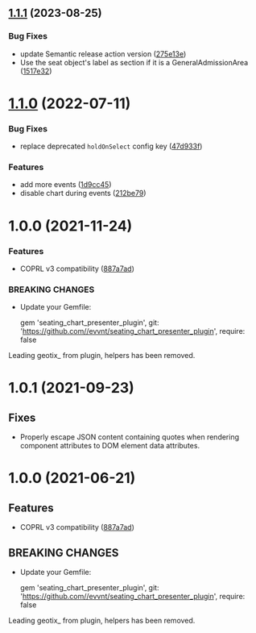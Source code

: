 ## [1.1.1](https://github.com/evvnt/seating_chart_presenter_plugin/compare/v1.1.0...v1.1.1) (2023-08-25)


### Bug Fixes

* update Semantic release action version ([275e13e](https://github.com/evvnt/seating_chart_presenter_plugin/commit/275e13ed1762227307a2d1c5472d9743a5938fc2))
* Use the seat object's label as section if it is a GeneralAdmissionArea ([1517e32](https://github.com/evvnt/seating_chart_presenter_plugin/commit/1517e325206b1f04e6d911e8c8caa2a00b2aa780))

# [1.1.0](https://github.com/evvnt/seating_chart_presenter_plugin/compare/v1.0.0...v1.1.0) (2022-07-11)


### Bug Fixes

* replace deprecated `holdOnSelect` config key ([47d933f](https://github.com/evvnt/seating_chart_presenter_plugin/commit/47d933fb00767230f234f59dca25d16105824703))


### Features

* add more events ([1d9cc45](https://github.com/evvnt/seating_chart_presenter_plugin/commit/1d9cc458c2d1739438efe304c80f46783cf09f54))
* disable chart during events ([212be79](https://github.com/evvnt/seating_chart_presenter_plugin/commit/212be7979c144322818d716348f2d9773cf2cf40))

# 1.0.0 (2021-11-24)


### Features

* COPRL v3 compatibility ([887a7ad](https://github.com/mynorth/seating_chart_presenter_plugin/commit/887a7adb4966aac4ecfce113353cd1690d4b9afb))


### BREAKING CHANGES

* Update your Gemfile:

    gem 'seating_chart_presenter_plugin', git: 'https://github.com//evvnt/seating_chart_presenter_plugin', require: false

Leading geotix_ from plugin, helpers has been removed.

# 1.0.1 (2021-09-23)

## Fixes

* Properly escape JSON content containing quotes when rendering component attributes to DOM element data attributes.

# 1.0.0 (2021-06-21)


## Features

* COPRL v3 compatibility ([887a7ad](https://github.com/evvnt/seating_chart_presenter_plugin/commit/887a7adb4966aac4ecfce113353cd1690d4b9afb))


## BREAKING CHANGES

* Update your Gemfile:

    gem 'seating_chart_presenter_plugin', git: 'https://github.com//evvnt/seating_chart_presenter_plugin', require: false

Leading geotix_ from plugin, helpers has been removed.
